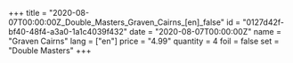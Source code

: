 +++
title = "2020-08-07T00:00:00Z_Double_Masters_Graven_Cairns_[en]_false"
id = "0127d42f-bf40-48f4-a3a0-1a1c4039f432"
date = "2020-08-07T00:00:00Z"
name = "Graven Cairns"
lang = ["en"]
price = "4.99"
quantity = 4
foil = false
set = "Double Masters"
+++

